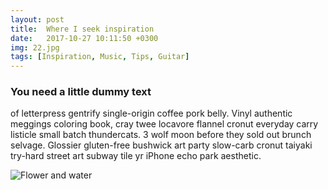 ```yaml
---
layout: post
title:  Where I seek inspiration
date:   2017-10-27 10:11:50 +0300
img: 22.jpg
tags: [Inspiration, Music, Tips, Guitar]
---
```


### You need a little dummy text

 of letterpress gentrify single-origin coffee pork belly. Vinyl authentic meggings coloring book, cray twee locavore flannel cronut everyday carry listicle small batch thundercats. 3 wolf moon before they sold out brunch selvage. Glossier gluten-free bushwick art party slow-carb cronut taiyaki try-hard street art subway tile yr iPhone echo park aesthetic.

![Flower and water]({{site.baseurl}}/images/pages/18.jpg)

